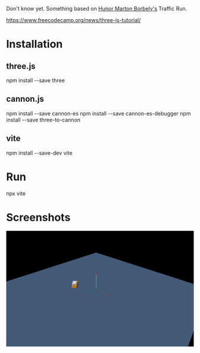 Don't know yet. Something based on [Hunor Marton Borbely's](https://hunormarton.github.io/) Traffic Run.

https://www.freecodecamp.org/news/three-js-tutorial/

# Installation

## three.js
npm install --save three

## cannon.js
npm install --save cannon-es
npm install --save cannon-es-debugger
npm install --save three-to-cannon

## vite
npm install --save-dev vite

# Run
npx vite

# Screenshots
![](assets/steering_demo.gif)